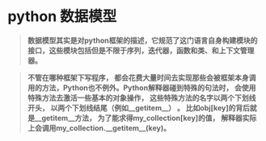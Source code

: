 # python 数据模型

> **数据模型其实是对python框架的描述，它规范了这门语言自身构建模块的接口，这些模块包括但是不限于序列，迭代器，函数和类、和上下文管理器。**



> **不管在哪种框架下写程序， 都会花费大量时间去实现那些会被框架本身调用的方法，Python也不例外。Python解释器碰到特殊的句法时， 会使用特殊方法去激活一些基本的对象操作， 这些特殊方法的名字以两个下划线开头， 以两个下划线结尾（例如\_\_getitem\_\_） 。 比如obj\[key\]的背后就是\_\_getitem\_\_方法， 为了能求得my\_collection\[key\]的值， 解释器实际上会调用my\_collection.\_\_getitem\_\_\(key\)。**



